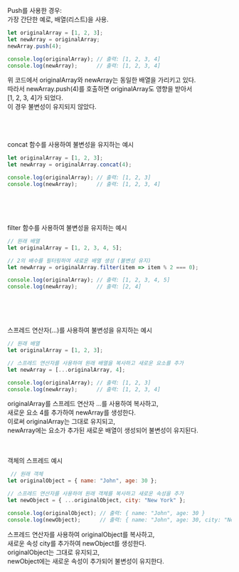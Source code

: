 Push를 사용한 경우:<br>
가장 간단한 예로, 배열(리스트)을 사용.

```javascript
let originalArray = [1, 2, 3];
let newArray = originalArray;
newArray.push(4);

console.log(originalArray); // 출력: [1, 2, 3, 4]
console.log(newArray);      // 출력: [1, 2, 3, 4]
```


위 코드에서 originalArray와 newArray는 동일한 배열을 가리키고 있다. <br>
따라서 newArray.push(4)를 호출하면 originalArray도 영향을 받아서<br> [1, 2, 3, 4]가 되었다.<br>
이 경우 불변성이 유지되지 않았다.


<br><br><br>
concat 함수를 사용하여 불변성을 유지하는 예시
```javascript
let originalArray = [1, 2, 3];
let newArray = originalArray.concat(4);

console.log(originalArray); // 출력: [1, 2, 3]
console.log(newArray);      // 출력: [1, 2, 3, 4]
```

<br><br><br>

filter 함수를 사용하여 불변성을 유지하는 예시
```javascript
// 원래 배열
let originalArray = [1, 2, 3, 4, 5];

// 2의 배수를 필터링하여 새로운 배열 생성 (불변성 유지)
let newArray = originalArray.filter(item => item % 2 === 0);

console.log(originalArray); // 출력: [1, 2, 3, 4, 5]
console.log(newArray);      // 출력: [2, 4]
```

<br><br><br>


스프레드 연산자(...)를 사용하여 불변성을 유지하는 예시
```javascript
// 원래 배열
let originalArray = [1, 2, 3];

// 스프레드 연산자를 사용하여 원래 배열을 복사하고 새로운 요소를 추가
let newArray = [...originalArray, 4];

console.log(originalArray); // 출력: [1, 2, 3]
console.log(newArray);      // 출력: [1, 2, 3, 4]
```


 originalArray를 스프레드 연산자 ...를 사용하여 복사하고, <br>
 새로운 요소 4를 추가하여 newArray를 생성한다. <br>
 이로써 originalArray는 그대로 유지되고, <br>
 newArray에는 요소가 추가된 새로운 배열이 생성되어 불변성이 유지된다.

<br><br>
객체의 스프레드 예시
```javascript
 // 원래 객체
let originalObject = { name: "John", age: 30 };

// 스프레드 연산자를 사용하여 원래 객체를 복사하고 새로운 속성을 추가
let newObject = { ...originalObject, city: "New York" };

console.log(originalObject); // 출력: { name: "John", age: 30 }
console.log(newObject);      // 출력: { name: "John", age: 30, city: "New York" }
```

스프레드 연산자를 사용하여 originalObject를 복사하고, <br>
새로운 속성 city를 추가하여 newObject를 생성한다. <br>
originalObject는 그대로 유지되고, <br>
newObject에는 새로운 속성이 추가되어 불변성이 유지한다.